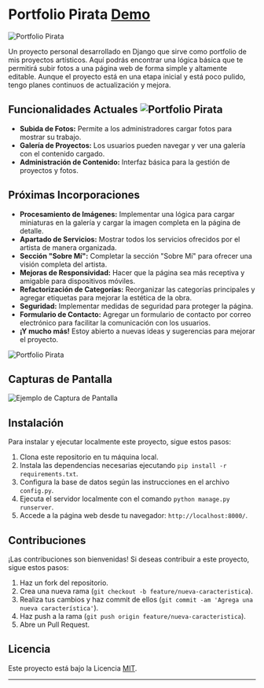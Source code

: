 # Portfolio Pirata [Demo](https://verduxo3.pythonanywhere.com)


![Portfolio Pirata](https://web.archive.org/web/20071209125712/http://es.geocities.com/jonass85/calavera.gif)

Un proyecto personal desarrollado en Django que sirve como portfolio de mis proyectos artísticos. Aquí podrás encontrar una lógica básica que te permitirá subir fotos a una página web de forma simple y altamente editable. Aunque el proyecto está en una etapa inicial y está poco pulido, tengo planes continuos de actualización y mejora.

## Funcionalidades Actuales  ![Portfolio Pirata](https://web.archive.org/web/20090821214109/http://geocities.com/SunsetStrip/Underground/4518/pirate_flag.gif)

- **Subida de Fotos:** Permite a los administradores cargar fotos para mostrar su trabajo.
- **Galería de Proyectos:** Los usuarios pueden navegar y ver una galería con el contenido cargado.
- **Administración de Contenido:** Interfaz básica para la gestión de proyectos y fotos.

## Próximas Incorporaciones

- **Procesamiento de Imágenes:** Implementar una lógica para cargar miniaturas en la galería y cargar la imagen completa en la página de detalle.
- **Apartado de Servicios:** Mostrar todos los servicios ofrecidos por el artista de manera organizada.
- **Sección "Sobre Mí":** Completar la sección "Sobre Mí" para ofrecer una visión completa del artista.
- **Mejoras de Responsividad:** Hacer que la página sea más receptiva y amigable para dispositivos móviles.
- **Refactorización de Categorías:** Reorganizar las categorías principales y agregar etiquetas para mejorar la estética de la obra.
- **Seguridad:** Implementar medidas de seguridad para proteger la página.
- **Formulario de Contacto:** Agregar un formulario de contacto por correo electrónico para facilitar la comunicación con los usuarios.
- **¡Y mucho más!** Estoy abierto a nuevas ideas y sugerencias para mejorar el proyecto.

 ![Portfolio Pirata](https://web.archive.org/web/20090729140433/http://www.geocities.com/themexicanpirate/bar_1.gif)


## Capturas de Pantalla

![Ejemplo de Captura de Pantalla](https://tu-url-de-la-captura-de-pantalla.png)

## Instalación

Para instalar y ejecutar localmente este proyecto, sigue estos pasos:

1. Clona este repositorio en tu máquina local.
2. Instala las dependencias necesarias ejecutando `pip install -r requirements.txt`.
3. Configura la base de datos según las instrucciones en el archivo `config.py`.
4. Ejecuta el servidor localmente con el comando `python manage.py runserver`.
5. Accede a la página web desde tu navegador: `http://localhost:8000/`.

## Contribuciones

¡Las contribuciones son bienvenidas! Si deseas contribuir a este proyecto, sigue estos pasos:

1. Haz un fork del repositorio.
2. Crea una nueva rama (`git checkout -b feature/nueva-caracteristica`).
3. Realiza tus cambios y haz commit de ellos (`git commit -am 'Agrega una nueva característica'`).
4. Haz push a la rama (`git push origin feature/nueva-caracteristica`).
5. Abre un Pull Request.

## Licencia

Este proyecto está bajo la Licencia [MIT](https://opensource.org/licenses/MIT).

---
